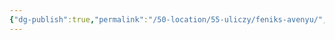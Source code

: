 ```yaml
---
{"dg-publish":true,"permalink":"/50-location/55-uliczy/feniks-avenyu/","tags":["локация/улица"]}
---
```


